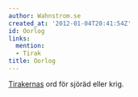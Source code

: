 ```yaml
---
author: Wahnstrom.se
created_at: '2012-01-04T20:41:54Z'
id: Oorlog
links:
  mention:
  - Tirak
title: Oorlog
---
```


[Tirakernas] ord för sjöräd eller krig.

  [Tirakernas]: Tirak